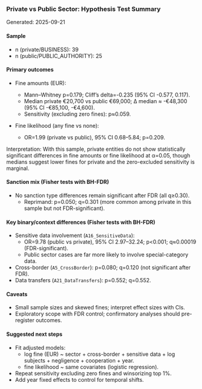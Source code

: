 ### Private vs Public Sector: Hypothesis Test Summary

Generated: 2025-09-21

#### Sample
- n (private/BUSINESS): 39
- n (public/PUBLIC_AUTHORITY): 25

#### Primary outcomes
- Fine amounts (EUR):
  - Mann–Whitney p=0.179; Cliff’s delta=-0.235 (95% CI -0.577, 0.117).
  - Median private €20,700 vs public €69,000; Δ median ≈ -€48,300 (95% CI -€85,100, -€4,600).
  - Sensitivity (excluding zero fines): p≈0.059.

- Fine likelihood (any fine vs none):
  - OR=1.99 (private vs public), 95% CI 0.68–5.84; p=0.209.

Interpretation: With this sample, private entities do not show statistically significant differences in fine amounts or fine likelihood at α=0.05, though medians suggest lower fines for private and the zero-excluded sensitivity is marginal.

#### Sanction mix (Fisher tests with BH-FDR)
- No sanction type differences remain significant after FDR (all q≥0.30).
  - Reprimand: p=0.050; q=0.301 (more common among private in this sample but not FDR-significant).

#### Key binary/context differences (Fisher tests with BH-FDR)
- Sensitive data involvement (`A16_SensitiveData`):
  - OR=9.78 (public vs private), 95% CI 2.97–32.24; p<0.001; q≈0.00019 (FDR-significant).
  - Public sector cases are far more likely to involve special-category data.
- Cross-border (`A5_CrossBorder`): p=0.080; q=0.120 (not significant after FDR).
- Data transfers (`A21_DataTransfers`): p=0.552; q=0.552.

#### Caveats
- Small sample sizes and skewed fines; interpret effect sizes with CIs.
- Exploratory scope with FDR control; confirmatory analyses should pre-register outcomes.

#### Suggested next steps
- Fit adjusted models:
  - log fine (EUR) ~ sector + cross-border + sensitive data + log subjects + negligence + cooperation + year.
  - fine likelihood ~ same covariates (logistic regression).
- Repeat sensitivity excluding zero fines and winsorizing top 1%.
- Add year fixed effects to control for temporal shifts.



